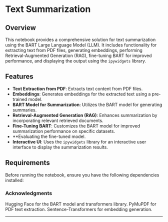 
# Text Summarization 

## Overview

This notebook provides a comprehensive solution for text summarization using the BART Large Language Model (LLM).
It includes functionality for extracting text from PDF files, generating embeddings,
performing Retrieval-Augmented Generation (RAG),
fine-tuning BART for improved performance, and displaying the output using the `ipywidgets` library.

## Features

- **Text Extraction from PDF**: Extracts text content from PDF files.
- **Embeddings**: Generates embeddings for the extracted text using a pre-trained model.
- **BART Model for Summarization**: Utilizes the BART model for generating summaries.
- **Retrieval-Augmented Generation (RAG)**: Enhances summarization by incorporating relevant retrieved documents.
- **Fine-Tuning BART**: Customizes the BART model for improved summarization performance on specific datasets.
- **Evaluating the fine-tuned model.
- **Interactive UI**: Uses the `ipywidgets` library for an interactive user interface to display the summarization results.

## Requirements

Before running the notebook, ensure you have the following dependencies installed:



### Acknowledgments
Hugging Face for the BART model and transformers library.
PyMuPDF for PDF text extraction.
Sentence-Transformers for embedding generation.

----------------------------------------------------------------------
